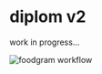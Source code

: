 # diplom v2

work in progress...

![foodgram workflow](https://github.com/mikhailsoldatkin/foodgram-project-react/actions/workflows/foodgram_workflow.yml/badge.svg)